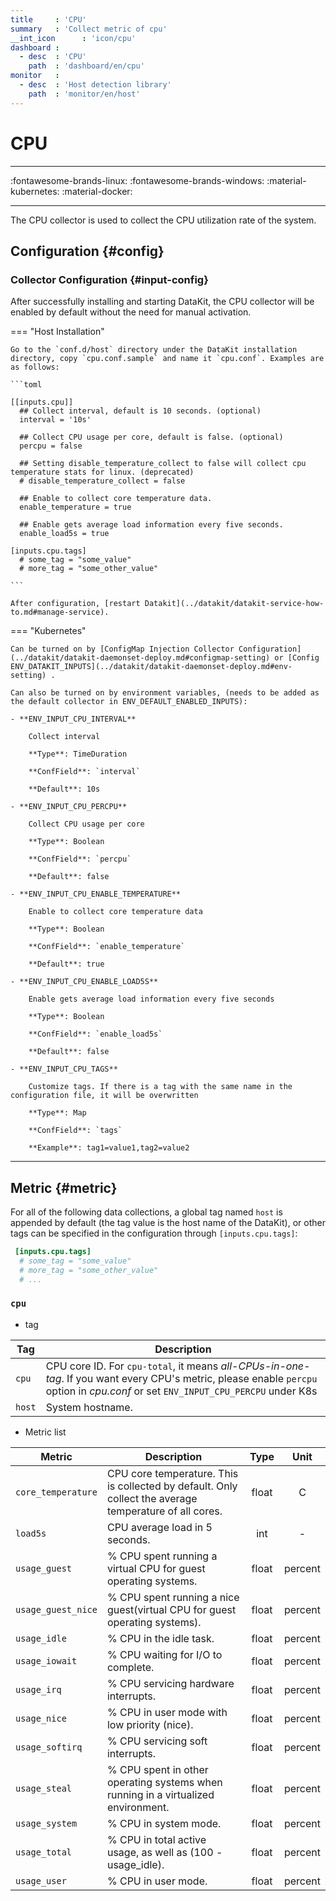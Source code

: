```yaml
---
title     : 'CPU'
summary   : 'Collect metric of cpu'
__int_icon      : 'icon/cpu'
dashboard :
  - desc  : 'CPU'
    path  : 'dashboard/en/cpu'
monitor   :
  - desc  : 'Host detection library'
    path  : 'monitor/en/host'
---
```


<!-- markdownlint-disable MD025 -->
# CPU
<!-- markdownlint-enable -->
---

:fontawesome-brands-linux: :fontawesome-brands-windows: :material-kubernetes: :material-docker:

---

The CPU collector is used to collect the CPU utilization rate of the system.

## Configuration {#config}

### Collector Configuration {#input-config}

After successfully installing and starting DataKit, the CPU collector will be enabled by default without the need for manual activation.

<!-- markdownlint-disable MD046 -->

=== "Host Installation"

    Go to the `conf.d/host` directory under the DataKit installation directory, copy `cpu.conf.sample` and name it `cpu.conf`. Examples are as follows:
    
    ```toml
        
    [[inputs.cpu]]
      ## Collect interval, default is 10 seconds. (optional)
      interval = '10s'
    
      ## Collect CPU usage per core, default is false. (optional)
      percpu = false
    
      ## Setting disable_temperature_collect to false will collect cpu temperature stats for linux. (deprecated)
      # disable_temperature_collect = false
    
      ## Enable to collect core temperature data.
      enable_temperature = true
    
      ## Enable gets average load information every five seconds.
      enable_load5s = true
    
    [inputs.cpu.tags]
      # some_tag = "some_value"
      # more_tag = "some_other_value"
    
    ```
    
    After configuration, [restart Datakit](../datakit/datakit-service-how-to.md#manage-service).

=== "Kubernetes"

    Can be turned on by [ConfigMap Injection Collector Configuration](../datakit/datakit-daemonset-deploy.md#configmap-setting) or [Config ENV_DATAKIT_INPUTS](../datakit/datakit-daemonset-deploy.md#env-setting) .

    Can also be turned on by environment variables, (needs to be added as the default collector in ENV_DEFAULT_ENABLED_INPUTS):
    
    - **ENV_INPUT_CPU_INTERVAL**
    
        Collect interval
    
        **Type**: TimeDuration
    
        **ConfField**: `interval`
    
        **Default**: 10s
    
    - **ENV_INPUT_CPU_PERCPU**
    
        Collect CPU usage per core
    
        **Type**: Boolean
    
        **ConfField**: `percpu`
    
        **Default**: false
    
    - **ENV_INPUT_CPU_ENABLE_TEMPERATURE**
    
        Enable to collect core temperature data
    
        **Type**: Boolean
    
        **ConfField**: `enable_temperature`
    
        **Default**: true
    
    - **ENV_INPUT_CPU_ENABLE_LOAD5S**
    
        Enable gets average load information every five seconds
    
        **Type**: Boolean
    
        **ConfField**: `enable_load5s`
    
        **Default**: false
    
    - **ENV_INPUT_CPU_TAGS**
    
        Customize tags. If there is a tag with the same name in the configuration file, it will be overwritten
    
        **Type**: Map
    
        **ConfField**: `tags`
    
        **Example**: tag1=value1,tag2=value2

<!-- markdownlint-enable -->

---

## Metric {#metric}

For all of the following data collections, a global tag named `host` is appended by default (the tag value is the host name of the DataKit), or other tags can be specified in the configuration through `[inputs.cpu.tags]`:

``` toml
 [inputs.cpu.tags]
  # some_tag = "some_value"
  # more_tag = "some_other_value"
  # ...
```



### `cpu`



- tag


| Tag | Description |
|  ----  | --------|
|`cpu`|CPU core ID. For `cpu-total`, it means *all-CPUs-in-one-tag*. If you want every CPU's metric, please enable `percpu` option in *cpu.conf* or set `ENV_INPUT_CPU_PERCPU` under K8s|
|`host`|System hostname.|

- Metric list


| Metric | Description | Type | Unit |
| ---- |---- | :---:    | :----: |
|`core_temperature`|CPU core temperature. This is collected by default. Only collect the average temperature of all cores.|float|C|
|`load5s`|CPU average load in 5 seconds.|int|-|
|`usage_guest`|% CPU spent running a virtual CPU for guest operating systems.|float|percent|
|`usage_guest_nice`|% CPU spent running a nice guest(virtual CPU for guest operating systems).|float|percent|
|`usage_idle`|% CPU in the idle task.|float|percent|
|`usage_iowait`|% CPU waiting for I/O to complete.|float|percent|
|`usage_irq`|% CPU servicing hardware interrupts.|float|percent|
|`usage_nice`|% CPU in user mode with low priority (nice).|float|percent|
|`usage_softirq`|% CPU servicing soft interrupts.|float|percent|
|`usage_steal`|% CPU spent in other operating systems when running in a virtualized environment.|float|percent|
|`usage_system`|% CPU in system mode.|float|percent|
|`usage_total`|% CPU in total active usage, as well as (100 - usage_idle).|float|percent|
|`usage_user`|% CPU in user mode.|float|percent|


